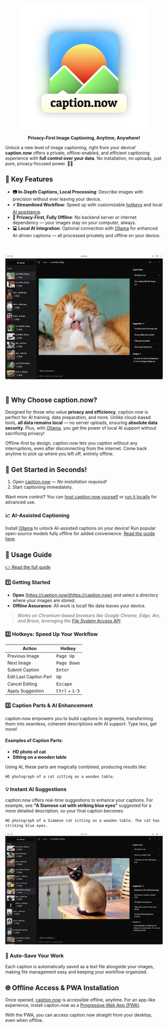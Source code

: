 <div align="center">
  <img src="./docs//assets/logo/logo-shadow.png" height="400px">
  <p>
    <strong>Privacy-First Image Captioning, Anytime, Anywhere!</strong>
  </p>
</div>

Unlock a new level of image captioning, right from your device! **caption.now** offers a private, offline-enabled, and efficient captioning experience with **full control over your data**. No installation, no uploads, just pure, privacy-focused power. 🔐✨

## 🌟 Key Features

- **📷 In-Depth Captions, Local Processing**: Describe images with precision without ever leaving your device.
- **⚡ Streamlined Workflow**: Speed up with customizable [hotkeys](./docs/usage.md#hotkeys) and local [AI assistance](./docs/ollama.md).
- **🚫 Privacy-First, Fully Offline**: No backend server or internet dependency — your images stay on your computer, always.
- **💻 Local AI Integration**: Optional connection with [Ollama](https://ollama.com/) for enhanced AI-driven captions — all processed privately and offline on your device.

<div align="center" style="margin-top: 50px; margin-bottom: 50px">
<img src="./docs/assets/cover.jpeg" height="400px"/>
</div>

## 🎯 Why Choose caption.now?

Designed for those who value **privacy and efficiency**, caption.now is perfect for AI training, data preparation, and more. Unlike cloud-based tools, **all data remains local** — no server uploads, ensuring **absolute data security**. Plus, with [Ollama](https://ollama.com/), you get the power of local AI support without sacrificing privacy!

Offline-first by design, caption.now lets you caption without any interruptions, even after disconnecting from the internet. Come back anytime to pick up where you left off, entirely offline.

## 🚀 Get Started in Seconds!

1. Open [caption.now](https://caption.now) — _No installation required!_
2. Start captioning immediately.

Want more control? You can [host caption.now yourself](./docs/ollama.md#error-on-captionnow-saying-something-about-browser-security-policies) or [run it locally](./docs#moderate-run-locally) for advanced use.

### 📈 AI-Assisted Captioning

Install [Ollama](https://ollama.com/) to unlock AI-assisted captions on your device! Run popular open-source models fully offline for added convenience. [Read the guide here](./docs/ollama.md).

## 📖 Usage Guide

[👉 Read the full guide](./docs/usage.md)

### 1️⃣ Getting Started

- **Open** [https://caption.now](https://caption.now) and select a directory where your images are stored.
- **Offline Assurance**: All work is local! No data leaves your device.

> _Works on Chromium-based browsers like Google Chrome, Edge, Arc, and Brave, leveraging the [File System Access API](https://developer.chrome.com/docs/capabilities/web-apis/file-system-access)._

### 2️⃣ Hotkeys: Speed Up Your Workflow

| Action                 | Hotkey                           |
| ---------------------- | -------------------------------- |
| Previous Image         | <kbd>Page Up</kbd>               |
| Next Image             | <kbd>Page Down</kbd>             |
| Submit Caption         | <kbd>Enter</kbd>                 |
| Edit Last Caption Part | <kbd>Up</kbd>                    |
| Cancel Editing         | <kbd>Escape</kbd>                |
| Apply Suggestion       | <kbd>Ctrl</kbd> + <kbd>1-5</kbd> |

### 3️⃣ Caption Parts & AI Enhancement

caption.now empowers you to build captions in segments, transforming them into seamless, coherent descriptions with AI support. Type less, get more!

#### Examples of Caption Parts:

- **HD photo of cat**
- **Sitting on a wooden table**

Using AI, these parts are magically combined, producing results like:

```
HD photograph of a cat sitting on a wooden table.
```

### 💡 Instant AI Suggestions

caption.now offers real-time suggestions to enhance your captions. For example, see **"A Siamese cat with striking blue eyes"** suggested for a more detailed description, so your final caption becomes:

```
HD photograph of a Siamese cat sitting on a wooden table. The cat has striking blue eyes.
```

![Example Suggestion](./docs/assets/usage-ai-suggestion-applied.jpeg)

### 🔄 Auto-Save Your Work

Each caption is automatically saved as a text file alongside your images, making file management easy and keeping your workflow organized.

## 🌐 Offline Access & PWA Installation

Once opened, [caption.now](https://caption.now) is accessible offline, anytime. For an app-like experience, install caption.now as a [Progressive Web App (PWA)](./docs/usage.md#installing-the-progressive-web-app).

With the PWA, you can access caption.now straight from your desktop, even when offline.
